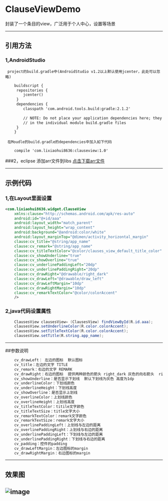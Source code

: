 # ClauseViewDemo
封装了一个条目的view，广泛用于个人中心，设置等场景


---------------------------------------------------------------------------------------------------
## 引用方法
### 1,AndroidStudio
     project的build.gradle中(AndroidStudio v1.2以上默认使用jcenter，此处可以忽略)
```xml
    buildscript {
     repositories {
        jcenter()
     }
     dependencies {
        classpath 'com.android.tools.build:gradle:2.1.2'
     
        // NOTE: Do not place your application dependencies here; they belong
        // in the individual module build.gradle files
     }
    }
```
     在Moudle的build.gradle的dependencies中加入如下代码
```xml
    compile 'com.lixiaohui8636:clauseview:1.0'
```
###2，eclipse
    添加arr文件到libs
[点击下载arr文件](http://pan.baidu.com/s/1jIvtTVS)

---------------------------------------------------------------------------------------------------
## 示例代码
### 1,在Layout里面设置
```xml
<com.lixiaohui8636.widget.ClauseView
    xmlns:clause="http://schemas.android.com/apk/res-auto"
    android:id="@+id/aaa"
    android:layout_width="match_parent"
    android:layout_height="wrap_content"
    android:background="@android:color/white"
    android:layout_marginTop="@dimen/activity_horizontal_margin"
    clause:cv_title="@string/app_name"
    clause:cv_remark="@string/app_name"
    clause:cv_titleTextColor="@color/clauses_view_default_title_color"
    clause:cv_showUnderline="true"
    clause:cv_showOverline="true"
    clause:cv_underlinePaddingLeft="20dp"
    clause:cv_underlinePaddingRight="20dp"
    clause:cv_drawRight="@drawable/right_dark"
    clause:cv_drawLeft="@drawable/draw_left"
    clause:cv_drawLeftMargin="10dp"
    clause:cv_drawRightMargin="10dp"
    clause:cv_remarkTextColor="@color/colorAccent"
    />
```
### 2,java代码设置属性
```java
    ClausesView clausesView= (ClausesView) findViewById(R.id.aaa);
    clausesView.setUnderlineColor(R.color.colorAccent);
    clausesView.setTitleTextColor(R.color.colorAccent);
    clausesView.setTitle(R.string.app_name);
```
---------------------------------------------------------------------------------------------------
##参数说明
```xml
    cv_drawLeft： 左边的图标  默认图标
    cv_title：左边的文字 TITLE
    cv_remark：右边的文字 REMARK
    cv_drawRight：右边的图标  提供两种颜色的箭头 right_dark 灰色的向右箭头  right_light 白色的向右箭头 默认为灰色
    cv_showUnderline：是否显示下划线  默认下划线为灰色 高度为1dp
    cv_underlineColor：下划线颜色
    cv_underlineHeight：下划线高度
    cv_showOverline：是否显示上划线
    cv_overlineColor：上划线颜色
    cv_overlineHeight：上划线高度
    cv_titleTextColor：titile文字颜色
    cv_titleTextSize：title文字大小
    cv_remarkTextColor：remark文字颜色
    cv_remarkTextSize：remark文字大小
    cv_overlinePaddingLeft：上划线与左边的距离
    cv_overlinePaddingRight：上划线与右边的距离
    cv_underlinePaddingLeft：下划线与左边的距离
    cv_underlinePaddingRight：下划线与右边的距离
    cv_padding：控件的padding
    cv_drawLeftMargin：左边图标的margin
    cv_drawRightMargin：右边图标的margin
```
---------------------------------------------------------------------------------------------------
## 效果图
![image](https://github.com/lixiaohui8636/ClauseViewDemo/blob/master/snashot.png)  
---------------------------------------------------------------------------------------------------

